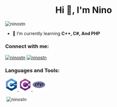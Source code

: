 <h1 align="center">Hi 👋, I'm Nino</h1>
<p align="left"> <img src="https://komarev.com/ghpvc/?username=ninostn&label=Profile%20views&color=0e75b6&style=flat" alt="ninostn" /> </p>

- 🌱 I’m currently learning **C++, C#, And PHP**

<h3 align="left">Connect with me:</h3>
<p align="left">
<a href="https://instagram.com/ninostn" target="blank"><img align="center" src="https://raw.githubusercontent.com/rahuldkjain/github-profile-readme-generator/master/src/images/icons/Social/instagram.svg" alt="ninostn" height="30" width="40" /></a>
<a href="https://www.youtube.com/c/ninostn" target="blank"><img align="center" src="https://raw.githubusercontent.com/rahuldkjain/github-profile-readme-generator/master/src/images/icons/Social/youtube.svg" alt="ninostn" height="30" width="40" /></a>
</p>

<h3 align="left">Languages and Tools:</h3>
<p align="left"> <a href="https://www.w3schools.com/cpp/" target="_blank" rel="noreferrer"> <img src="https://raw.githubusercontent.com/devicons/devicon/master/icons/cplusplus/cplusplus-original.svg" alt="cplusplus" width="40" height="40"/> </a> <a href="https://www.w3schools.com/cs/" target="_blank" rel="noreferrer"> <img src="https://raw.githubusercontent.com/devicons/devicon/master/icons/csharp/csharp-original.svg" alt="csharp" width="40" height="40"/> </a> <a href="https://www.php.net" target="_blank" rel="noreferrer"> <img src="https://raw.githubusercontent.com/devicons/devicon/master/icons/php/php-original.svg" alt="php" width="40" height="40"/> </a> </p>

<p>&nbsp;<img align="center" src="https://github-readme-stats.vercel.app/api?username=ninostn&show_icons=true&locale=en" alt="ninostn" /></p>
